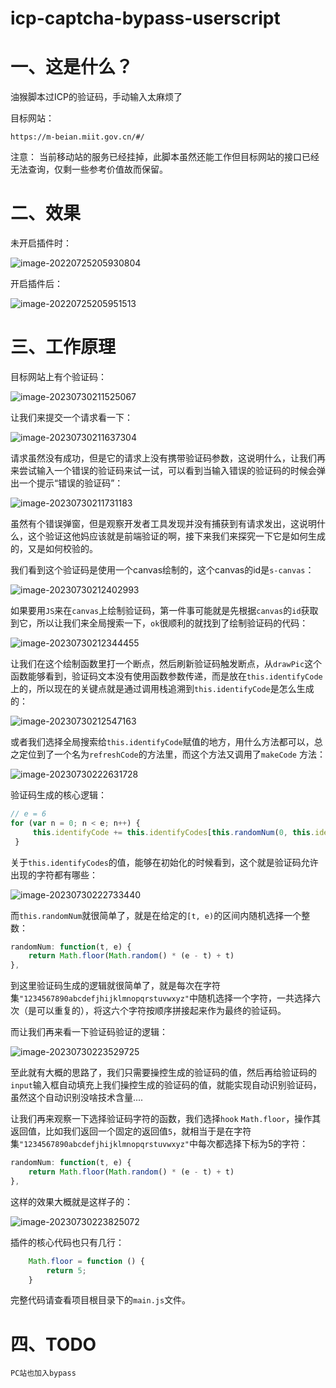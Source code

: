 # icp-captcha-bypass-userscript

# 一、这是什么？ 

油猴脚本过ICP的验证码，手动输入太麻烦了



目标网站： 

```
https://m-beian.miit.gov.cn/#/
```



注意： 当前移动站的服务已经挂掉，此脚本虽然还能工作但目标网站的接口已经无法查询，仅剩一些参考价值故而保留。



# 二、效果

未开启插件时：

![image-20220725205930804](README.assets/image-20220725205930804.png)



开启插件后：

![image-20220725205951513](README.assets/image-20220725205951513.png)



# 三、工作原理

目标网站上有个验证码：

![image-20230730211525067](README.assets/image-20230730211525067.png)

让我们来提交一个请求看一下：

![image-20230730211637304](README.assets/image-20230730211637304.png)

请求虽然没有成功，但是它的请求上没有携带验证码参数，这说明什么，让我们再来尝试输入一个错误的验证码来试一试，可以看到当输入错误的验证码的时候会弹出一个提示“错误的验证码”：

![image-20230730211731183](README.assets/image-20230730211731183.png)

虽然有个错误弹窗，但是观察开发者工具发现并没有捕获到有请求发出，这说明什么，这个验证这他妈应该就是前端验证的啊，接下来我们来探究一下它是如何生成的，又是如何校验的。

我们看到这个验证码是使用一个canvas绘制的，这个canvas的id是`s-canvas`：

![image-20230730212402993](README.assets/image-20230730212402993.png)

如果要用`JS`来在`canvas`上绘制验证码，第一件事可能就是先根据`canvas`的`id`获取到它，所以让我们来全局搜索一下，`ok`很顺利的就找到了绘制验证码的代码：

![image-20230730212344455](README.assets/image-20230730212344455.png)

让我们在这个绘制函数里打一个断点，然后刷新验证码触发断点，从`drawPic`这个函数能够看到，验证码文本没有使用函数参数传递，而是放在`this.identifyCode`上的，所以现在的关键点就是通过调用栈追溯到`this.identifyCode`是怎么生成的：

![image-20230730212547163](README.assets/image-20230730212547163.png)

或者我们选择全局搜索给`this.identifyCode`赋值的地方，用什么方法都可以，总之定位到了一个名为`refreshCode`的方法里，而这个方法又调用了`makeCode` 方法： 

![image-20230730222631728](README.assets/image-20230730222631728.png)



验证码生成的核心逻辑：

```js
// e = 6 
for (var n = 0; n < e; n++) {
     this.identifyCode += this.identifyCodes[this.randomNum(0, this.identifyCodes.length)]
 }
```

关于`this.identifyCodes`的值，能够在初始化的时候看到，这个就是验证码允许出现的字符都有哪些：

![image-20230730222733440](README.assets/image-20230730222733440.png)

而`this.randomNum`就很简单了，就是在给定的`[t, e)`的区间内随机选择一个整数： 

```js
randomNum: function(t, e) {
    return Math.floor(Math.random() * (e - t) + t)
},
```

到这里验证码生成的逻辑就很简单了，就是每次在字符集`"1234567890abcdefjhijklmnopqrstuvwxyz"`中随机选择一个字符，一共选择六次（是可以重复的），将这六个字符按顺序拼接起来作为最终的验证码。

而让我们再来看一下验证码验证的逻辑：

![image-20230730223529725](README.assets/image-20230730223529725.png)

至此就有大概的思路了，我们只需要操控生成的验证码的值，然后再给验证码的`input`输入框自动填充上我们操控生成的验证码的值，就能实现自动识别验证码，虽然这个自动识别没啥技术含量....

让我们再来观察一下选择验证码字符的函数，我们选择`hook` `Math.floor`，操作其返回值，比如我们返回一个固定的返回值`5`，就相当于是在字符集`"1234567890abcdefjhijklmnopqrstuvwxyz"`中每次都选择下标为5的字符： 

```js
randomNum: function(t, e) {
    return Math.floor(Math.random() * (e - t) + t)
},
```

这样的效果大概就是这样子的：

![image-20230730223825072](README.assets/image-20230730223825072.png)

插件的核心代码也只有几行：

```js
    Math.floor = function () {
        return 5;
    }
```

完整代码请查看项目根目录下的`main.js`文件。



# 四、TODO 

```
PC站也加入bypass
```











